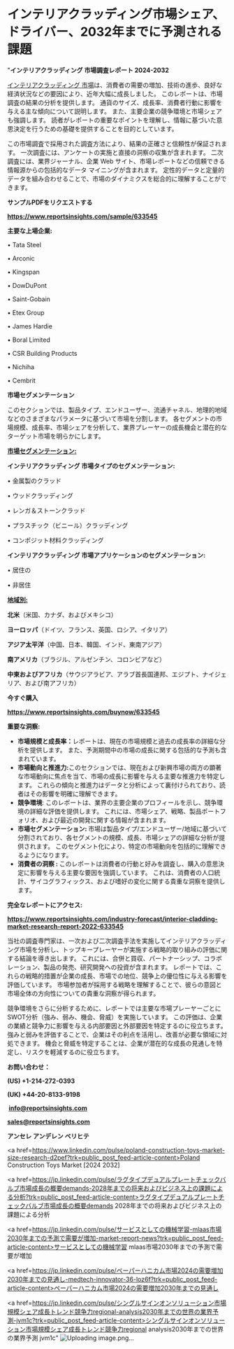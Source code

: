 # インテリアクラッディング市場シェア、ドライバー、2032年までに予測される課題

"<strong>インテリアクラッディング 市場調査レポート 2024-2032</strong>

<a href=https://www.reportsinsights.com/sample/633545>インテリアクラッディング 市場</a>は、消費者の需要の増加、技術の進歩、良好な経済状況などの要因により、近年大幅に成長しました。 このレポートは、市場調査の結果の分析を提供します。 通貨のサイズ、成長率、消費者行動に影響を与える主な傾向について説明します。 また、主要企業の競争環境と市場シェアも強調します。 読者がレポートの重要なポイントを理解し、情報に基づいた意思決定を行うための基礎を提供することを目的としています。

この市場調査で採用された調査方法により、結果の正確さと信頼性が保証されます。 一次調査には、アンケートの実施と直接の洞察の収集が含まれます。 二次調査には、業界ジャーナル、企業 Web サイト、市場レポートなどの信頼できる情報源からの包括的なデータ マイニングが含まれます。 定性的データと定量的データを組み合わせることで、市場のダイナミクスを総合的に理解することができます。

<strong><b>サンプルPDFをリクエストする</b></strong>

<a href=https://www.reportsinsights.com/sample/633545><strong><u>https://www.reportsinsights.com/sample/633545</u></strong></a>

<strong>主要な上場企業:</strong>

• Tata Steel

• Arconic

• Kingspan

• DowDuPont

• Saint-Gobain

• Etex Group

• James Hardie

• Boral Limited

• CSR Building Products

• Nichiha

• Cembrit

<strong>市場セグメンテーション</strong>

このセクションでは、製品タイプ、エンドユーザー、流通チャネル、地理的地域などのさまざまなパラメータに基づいて市場を分割します。 各セグメントの市場規模、成長率、市場シェアを分析して、業界プレーヤーの成長機会と潜在的なターゲット市場を明らかにします。

<strong><u>市場セグメンテーション</u></strong><strong><u>:</u></strong>

<strong>インテリアクラッディング 市場タイプのセグメンテーション:</strong>

• 金属製のクラッド

• ウッドクラッディング

• レンガ＆ストーンクラッド

• プラスチック（ビニール）クラッディング

• コンポジット材料クラッディング

<strong>インテリアクラッディング 市場アプリケーションのセグメンテーション:</strong>

• 居住の

• 非居住

<strong><u>地域別</u></strong><strong><u>:</u></strong>

<strong>北米</strong>（米国、カナダ、およびメキシコ）

<strong>ヨーロッパ</strong>（ドイツ、フランス、英国、ロシア、イタリア）

<strong>アジア太平洋</strong>（中国、日本、韓国、インド、東南アジア）

<strong>南アメリカ</strong>（ブラジル、アルゼンチン、コロンビアなど）

<strong>中東およびアフリカ</strong>（サウジアラビア、アラブ首長国連邦、エジプト、ナイジェリア、および南アフリカ）

<strong>今すぐ購入</strong>

<a href=https://www.reportsinsights.com/buynow/633545><strong><u>https://www.reportsinsights.com/buynow/633545</u></strong></a>

<strong>重要な洞察:</strong>
<ul>
  <li><strong>市場規模と成長率：</strong>レポートは、現在の市場規模と過去の成長率の詳細な分析を提供します。 また、予測期間中の市場の成長に関する包括的な予測も含まれています。</li>
  <li><strong>市場動向と推進力:</strong>このセクションでは、現在および新興市場の両方の顕著な市場動向に焦点を当て、市場の成長に影響を与える主要な推進力を特定します。 これらの傾向と推進力はデータと分析によって裏付けられており、読者はその影響を明確に理解できます。</li>
  <li><strong>競争環境</strong>: このレポートは、業界の主要企業のプロフィールを示し、競争環境の詳細な評価を提供します。 これには、市場シェア、戦略、製品ポートフォリオ、および最近の開発に関する情報が含まれます。</li>
  <li><strong>市場セグメンテーション: </strong>市場は製品タイプ/エンドユーザー/地域に基づいて分割されており、各セグメントの規模、成長、市場シェアの詳細な分析が提供されます。 このセグメント化により、特定の市場動向を包括的に理解できるようになります。</li>
  <li><strong>消費者の洞察 : </strong>このレポートは消費者の行動と好みを調査し、購入の意思決定に影響を与える主要な要因を強調しています。 これは、消費者の人口統計、サイコグラフィックス、および嗜好の変化に関する貴重な洞察を提供します。</li>
</ul>
<strong>完全なレポートにアクセス:</strong>

<a href=https://www.reportsinsights.com/industry-forecast/interior-cladding-market-research-report-2022-633545><strong><u><b>https://www.reportsinsights.com/industry-forecast/interior-cladding-market-research-report-2022-633545</b></u></strong></a>

当社の調査専門家は、一次および二次調査手法を実施してインテリアクラッディング市場を分析し、トップキープレーヤーが実施する戦略的取り組みの評価に関する結論を導き出します。 これには、合併と買収、パートナーシップ、コラボレーション、製品の発売、研究開発への投資が含まれます。 レポートでは、これらの戦略的措置が企業の成長、市場での地位、競争上の優位性に与える影響を評価しています。 市場参加者が採用する戦略を理解することで、彼らの意図と市場全体の方向性についての貴重な洞察が得られます。

競争環境をさらに分析するために、レポートでは主要な市場プレーヤーごとにSWOT分析（強み、弱み、機会、脅威）を実施しています。 この評価は、企業の業績と競争力に影響を与える内部要因と外部要因を特定するのに役立ちます。 強みと弱みを評価することで、企業はその利点を活用し、改善が必要な領域に対処できます。 機会と脅威を特定することは、企業が潜在的な成長の見通しを特定し、リスクを軽減するのに役立ちます。

<strong>お問い合わせ：</strong>

<strong>(US) +1-214-272-0393</strong>

<strong>(UK) +44-20-8133-9198</strong>

<strong> </strong><a href=info@reportsinsights.com><strong><u>info@reportsinsights.com</u></strong></a>

<a href=sales@reportsinsights.com><strong><u>sales@reportsinsights.com</u></strong></a>

<strong>アンセレ アンデレン ベリヒテ</strong>

<a href=https://www.linkedin.com/pulse/poland-construction-toys-market-size-research-d2pef?trk=public_post_feed-article-content>Poland Construction Toys Market [2024 2032]</a>

<a href=https://jp.linkedin.com/pulse/ラグタイプデュアルプレートチェックバルブ市場成長の概要demands-2028年までの将来およびビジネス上の課題による分析?trk=public_post_feed-article-content>ラグタイプデュアルプレートチェックバルブ市場成長の概要demands 2028年までの将来およびビジネス上の課題による分析</a>

<a href=https://jp.linkedin.com/pulse/サービスとしての機械学習-mlaas市場2030年までの予測で需要が増加-market-report-news?trk=public_post_feed-article-content>サービスとしての機械学習 mlaas市場2030年までの予測で需要が増加</a>

<a href=https://jp.linkedin.com/pulse/ペーパーハニカム市場2024の需要増加2030年までの見通し-medtech-innovator-36-loz6f?trk=public_post_feed-article-content>ペーパーハニカム市場2024の需要増加2030年までの見通し</a>

<a href=https://jp.linkedin.com/pulse/シングルサインオンソリューション市場規模シェア成長トレンド競争力regional-analysis2030年までの世界の業界予測-jvm1c?trk=public_post_feed-article-content>シングルサインオンソリューション市場規模シェア成長トレンド競争力regional analysis2030年までの世界の業界予測 jvm1c</a>"
![Uploading image.png…]()
